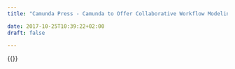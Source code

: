 ```yaml
---
title: "Camunda Press - Camunda to Offer Collaborative Workflow Modeling Tool Cawemo for Free | Camunda BPM"

date: 2017-10-25T10:39:22+02:00
draft: false

---
```

{{<press-single
title="Camunda to Offer Collaborative Workflow Modeling Tool Cawemo for Free"
text="*Cawemo SaaS platform enables business analysts, developers and product managers to create, review and model business processes together*<br><br>__Berlin, May 28, 2019__ -- Camunda, a software company reinventing workflow automation, today announced that businesses can map their processes as workflows free of charge using Cawemo. The Cawemo SaaS platform will now be freely available to new customers and its more than 21,000 already registered users. Interested parties can register on the website [www.cawemo.com](https://www.cawemo.com) and test the cloud software immediately.<br> <br>Cawemo was developed with business stakeholders and product managers in mind, enabling multiple individuals to collaborate on workflow processes on a single platform. It uses the BPMN 2.0 standard modeling language to graphically visualize workflows, which can be embedded in websites such as Confluence, exported as graphics for text documents such as Microsoft Word or loaded directly into Modeler, the developer tool of the Camunda stack. Later in 2019 users will also be able to automatically import process diagrams from the Camunda Engine and the Camunda Modeler, directly into the Cawemo platform.<br> <br>“Cawemo is the ‘Google Docs’ of business process modeling -- a collaborative platform where teams can work together simultaneously,” said Jakob Freund, CEO and co-founder of Camunda. 'Companies undergoing digital transformation need to automate core business processes in a collaborative effort with software developers, as well as business stakeholders. Cawemo brings all these parties together to help complete their goals.”<br> <br>The Camunda Stack is currently offered as open source as well as in an enterprise license solution with professional support. Companies that already have a Camunda Enterprise license will immediately have free access to Cawemo.<br><br><br>__END__<br><br><br>__Press contacts:__<br><br>Jessica Jaffe<br>Camunda | Sift Communications <br>Email: Jessica.Jaffe@siftpr.com <br><br><br>__About Camunda__<br>Camunda is a software company reinventing workflow automation. Hundreds of companies including 24 Hour Fitness, AT&T, Lufthansa Technik and Zalando trust Camunda to automate core business processes to the highest possible extent, allowing their business to scale and revenue to grow without proportionally increasing operating costs.<br><br>With its open source-based workflow automation and decision platform, Camunda provides detailed visibility into business operations across distributed systems, boosts system resilience and enables enterprises to overcome “big workflow” challenges resulting from digital transformation. One of the fastest growing companies in EMEA as ranked by Deloitte, Camunda is based in Berlin with offices in San Francisco and Denver, USA. To learn more visit: https://camunda.com/<br><br><br><br><br>"
date="2019-05-28">}}